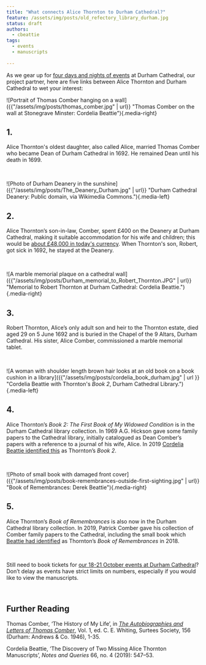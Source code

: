 ```yaml
---
title: "What connects Alice Thornton to Durham Cathedral?"
feature: /assets/img/posts/old_refectory_library_durham.jpg
status: draft
authors:
  - cbeattie
tags:
  - events
  - manuscripts
  
---
```

As we gear up for [four days and nights of events](https://thornton.kdl.kcl.ac.uk/posts/news/2023-07-26-durham-events-tickets-now-on-sale/) at Durham Cathedral, our project partner, here are five links between Alice Thornton and Durham Cathedral to wet your interest:

![Portrait of Thomas Comber hanging on a wall]({{"/assets/img/posts/thomas_comber.jpg" | url}} "Thomas Comber on the wall at Stonegrave Minster: Cordelia Beattie"){.media-right}

## 1.	

Alice Thornton's oldest daughter, also called Alice, married Thomas Comber who became Dean of Durham Cathedral in 1692. He remained Dean until his death in 1699.

<p>&nbsp;</p>

![Photo of Durham Deanery in the sunshine]({{"/assets/img/posts/The_Deanery_Durham.jpg" | url}} "Durham Cathedral Deanery: Public domain, via Wikimedia Commons."){.media-left}

## 2.	

Alice Thornton’s son-in-law, Comber, spent £400 on the Deanery at Durham Cathedral, making it suitable accommodation for his wife and children; this would be [about £48,000 in today's currency](https://www.nationalarchives.gov.uk/currency/). When Thornton's son, Robert, got sick in 1692, he stayed at the Deanery. 

<p>&nbsp;</p>

![A marble memorial plaque on a cathedral wall]({{"/assets/img/posts/Durham_memorial_to_Robert_Thornton.JPG" | url}} "Memorial to Robert Thornton at Durham Cathedral: Cordelia Beattie."){.media-right}

## 3.	

Robert Thornton, Alice’s only adult son and heir to the Thornton estate, died aged 29 on 5 June 1692 and is buried in the Chapel of the 9 Altars, Durham Cathedral. His sister, Alice Comber, commissioned a marble memorial tablet. 

<p>&nbsp;</p>

![A woman with shoulder length brown hair looks at an old book on a book cushion in a library]({{"/assets/img/posts/cordelia_book_durham.jpg" | url }} "Cordelia Beattie with Thornton's *Book 2*, Durham Cathedral Library."){.media-left}

## 4.	

Alice Thornton’s *Book 2: The First Book of My Widowed Condition* is in the Durham Cathedral library collection. In 1969 A.G. Hickson gave some family papers to the Cathedral library, initially catalogued as Dean Comber’s papers with a reference to a journal of his wife, Alice. In 2019 [Cordelia Beattie identified this](https://thornton.kdl.kcl.ac.uk/posts/blog/2022-06-23-two-missing-thornton-manuscripts/) as Thornton’s *Book 2*.

<p>&nbsp;</p>

![Photo of small book with damaged front cover]({{"/assets/img/posts/book-remembrances-outside-first-sighting.jpg" | url}} "Book of Remembrances: Derek Beattie"){.media-right}

## 5.	

Alice Thornton’s *Book of Remembrances* is also now in the Durham Cathedral library collection. In 2019, Patrick Comber gave his collection of Comber family papers to the Cathedral, including the small book which [Beattie had identified](https://thornton.kdl.kcl.ac.uk/posts/blog/2022-06-23-two-missing-thornton-manuscripts/) as Thornton’s *Book of Remembrances* in 2018.

<p>&nbsp;</p>

Still need to book tickets for [our 18-21 October events at Durham Cathedral](https://thornton.kdl.kcl.ac.uk/posts/news/2023-07-26-durham-events-tickets-now-on-sale/)? Don’t delay as events have strict limits on numbers, especially if you would like to view the manuscripts. 

<p>&nbsp;</p>

## Further Reading

Thomas Comber, ‘The History of My Life’, in [*The Autobiographies and Letters of Thomas Comber*](https://archive.org/details/thomascomber156/), Vol. 1, ed. C. E. Whiting, Surtees Society, 156 (Durham: Andrews & Co. 1946), 1-35.

Cordelia Beattie, ‘The Discovery of Two Missing Alice Thornton Manuscripts’, *Notes and Queries* 66, no. 4 (2019): 547–53.


